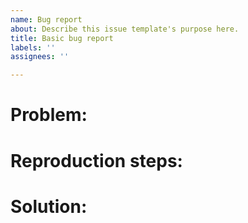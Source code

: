 ```yaml
---
name: Bug report
about: Describe this issue template's purpose here.
title: Basic bug report
labels: ''
assignees: ''

---
```


# Problem:

# Reproduction steps:

# Solution:
